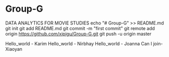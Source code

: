 # Group-G
DATA ANALYTICS FOR MOVIE STUDIES
echo "# Group-G" >> README.md
git init
git add README.md
git commit -m "first commit"
git remote add origin https://github.com/xipigu/Group-G.git
git push -u origin master

Hello_world - Karim
Hello_world - Nirbhay
Hello_world - Joanna
Can I join- Xiaoyan
